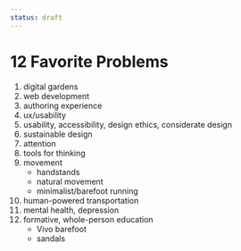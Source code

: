 ```yaml
---
status: draft
---
```

# 12 Favorite Problems

1. digital gardens
2. web development
3. authoring experience
4. ux/usability
11. usability, accessibility, design ethics, considerate design
12. sustainable design 
5. attention
6. tools for thinking
7. movement
	- handstands
	- natural movement
	- minimalist/barefoot running
8. human-powered transportation
9. mental health, depression
10. formative, whole-person education
	- Vivo barefoot
	- sandals
	